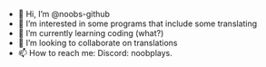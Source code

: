 - 👋 Hi, I’m @noobs-github
- 👀 I’m interested in some programs that include some translating
- 🌱 I’m currently learning coding (what?)
- 💞️ I’m looking to collaborate on translations
- 📫 How to reach me:
 Discord: noobplays.

<!---
noobs-github/noobs-github is a ✨ special ✨ repository because its `README.md` (this file) appears on your GitHub profile.
You can click the Preview link to take a look at your changes.
--->
